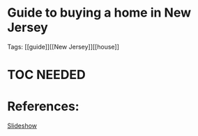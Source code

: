 # Guide to buying a home in New Jersey

Tags: [[guide]][[New Jersey]][[house]]

# TOC NEEDED
# References:

[Slideshow](https://issuu.com/njhmfa/docs/the-road-home-new-jersey-a-guide-fo?e=33425919/64171552)
